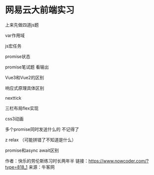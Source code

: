 # 网易云大前端实习

上来先做四道js题

var作用域

js宏任务

promise状态

promise笔试题 看输出

Vue3和Vue2的区别

响应式原理具体区别

nexttick

三栏布局flex实现

css3动画

多个promise同时发送什么的 不记得了

z relax （可能拼错了不知道是什么）

promise和async await区别



作者：快乐的劳伦斯练习时长两年半
链接：https://www.nowcoder.com/?type=818_1
来源：牛客网